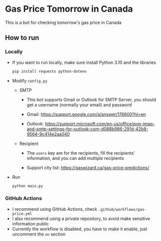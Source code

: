 # Gas Price Tomorrow in Canada

This is a bot for checking tomorrow's gas price in Canada

## How to run

### Locally

- If you want to run locally, make sure install Python 3.10 and the libraries

  ```bash
  pip install requests python-dotenv
  ```

- Modify `config.py`

  - SMTP
    - This bot supports Gmail or Outlook for SMTP Server, you should get a username (normally your email) and password
  
    - Gmail: https://support.google.com/a/answer/176600?hl=en
  
    - Outlook: https://support.microsoft.com/en-us/office/pop-imap-and-smtp-settings-for-outlook-com-d088b986-291d-42b8-9564-9c414e2aa040
  
  - Recipient
    - The `users` key are for the recipients, fill the recipients' information, and you can add multiple recipients
  
    - Support city list: https://gaswizard.ca/gas-price-predictions/
  
- Run

  ```bash
  python main.py
  ```

### GitHub Actions

- I recommend using GitHub Actions, check `.github/workflows/gas-price.yml`
- I also recommend using a private repository, to avoid make sensitive information public
- Currently the workflow is disabled, you have to make it enable, just uncomment the `on` section
